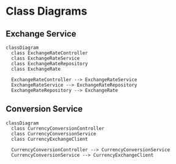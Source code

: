 # Class Diagrams

## Exchange Service

```mermaid
classDiagram
  class ExchangeRateController
  class ExchangeRateService
  class ExchangeRateRepository
  class ExchangeRate

  ExchangeRateController --> ExchangeRateService
  ExchangeRateService --> ExchangeRateRepository
  ExchangeRateRepository --> ExchangeRate
```

## Conversion Service

```mermaid
classDiagram
  class CurrencyConversionController
  class CurrencyConversionService
  class CurrencyExchangeClient

  CurrencyConversionController --> CurrencyConversionService
  CurrencyConversionService --> CurrencyExchangeClient
```
